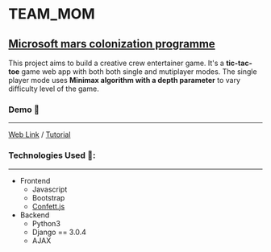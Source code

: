 # TEAM_MOM
## [Microsoft mars colonization programme](https://microsoft.acehacker.com/mars/)
This project aims to build a  creative crew entertainer game.
It's a **tic-tac-toe** game web app with both both single and mutiplayer modes.
The single player mode uses **Minimax algorithm with a depth parameter** to vary difficulty level of the game.

### Demo 🚀
------
[Web Link](http://ec2-18-224-140-147.us-east-2.compute.amazonaws.com/) / [Tutorial](https://docs.google.com/document/d/11H7gdUOLrSAGPXbfV8K41AUFS_LdnxvCEUuy4N_sYMM/edit?usp=sharing)

### Technologies Used 🚀:
--------
* Frontend
  * Javascript
  * Bootstrap
  * [Confett.js](https://github.com/mathusummut/confetti.js/)
 * Backend
   * Python3
   * Django == 3.0.4
   * AJAX
